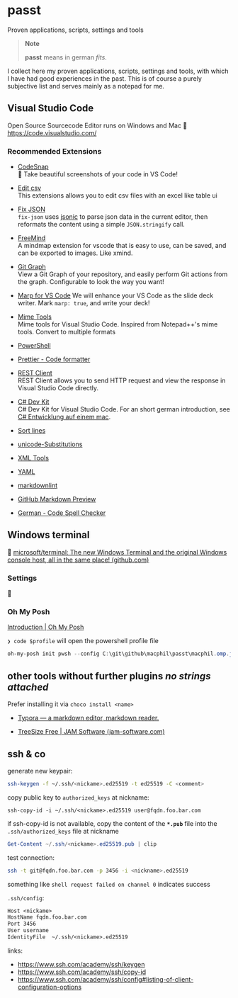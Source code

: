 # passt

Proven applications, scripts, settings and tools

> **Note**
>
> **passt** means in german _fits_.

I collect here my proven applications, scripts, settings and tools, with which I have had good experiences in the past.
This is of course a purely subjective list and serves mainly as a notepad for me.

## Visual Studio Code

Open Source Sourcecode Editor runs on Windows and Mac
:link: https://code.visualstudio.com/

### Recommended Extensions

- [CodeSnap](https://marketplace.visualstudio.com/items?itemName=adpyke.codesnap)\
  📸 Take beautiful screenshots of your code in VS Code!

- [Edit csv](https://marketplace.visualstudio.com/items?itemName=janisdd.vscode-edit-csv)\
  This extensions allows you to edit csv files with an excel like table ui

- [Fix JSON](https://marketplace.visualstudio.com/items?itemName=oliversturm.fix-json)\
  `fix-json` uses [jsonic](https://github.com/rjrodger/jsonic) to parse json data in the current editor, then reformats the content using a simple `JSON.stringify` call.

- [FreeMind](https://marketplace.visualstudio.com/items?itemName=DaChuiOpenSource.FreeMind)\
  A mindmap extension for vscode that is easy to use, can be saved, and can be exported to images. Like xmind.

- [Git Graph](https://marketplace.visualstudio.com/items?itemName=mhutchie.git-graph)\
  View a Git Graph of your repository, and easily perform Git actions from the graph. Configurable to look the way you want!

- [Marp for VS Code](https://marketplace.visualstudio.com/items?itemName=marp-team.marp-vscode)
  We will enhance your VS Code as the slide deck writer. Mark `marp: true`, and write your deck!

- [Mime Tools](https://marketplace.visualstudio.com/items?itemName=ajogyashree.mimeconvertor)\
  Mime tools for Visual Studio Code. Inspired from Notepad++'s mime tools. Convert to multiple formats

- [PowerShell](https://marketplace.visualstudio.com/items?itemName=ms-vscode.PowerShell)

- [Prettier - Code formatter](https://marketplace.visualstudio.com/items?itemName=esbenp.prettier-vscode)

- [REST Client](https://marketplace.visualstudio.com/items?itemName=humao.rest-client)\
  REST Client allows you to send HTTP request and view the response in Visual Studio Code directly.

- [C# Dev Kit](https://marketplace.visualstudio.com/items?itemName=ms-dotnettools.csdevkit)\
  C# Dev Kit for Visual Studio Code. For an short german introduction, see [C# Entwicklung auf einem mac](wiki.C-sharp-development-on-mac.DE.md).

- [Sort lines](https://marketplace.visualstudio.com/items?itemName=Tyriar.sort-lines)

- [unicode-Substitutions](https://marketplace.visualstudio.com/items?itemName=GlenBuktenica.unicode-substitutions)

- [XML Tools](https://marketplace.visualstudio.com/items?itemName=DotJoshJohnson.xml)

- [YAML](https://marketplace.visualstudio.com/items?itemName=redhat.vscode-yaml)

- [markdownlint](https://marketplace.visualstudio.com/items?itemName=DavidAnson.vscode-markdownlint)

- [GitHub Markdown Preview](https://marketplace.visualstudio.com/items?itemName=bierner.github-markdown-preview)

- [German - Code Spell Checker](https://marketplace.visualstudio.com/items?itemName=streetsidesoftware.code-spell-checker-german)

## Windows terminal

:link: [microsoft/terminal: The new Windows Terminal and the original Windows console host, all in the same place! (github.com)](https://github.com/microsoft/terminal)

### Settings

:construction:

### Oh My Posh

[Introduction | Oh My Posh](https://ohmyposh.dev/docs/)

`❯ code $profile` will open the powershell profile file

```powershell
oh-my-posh init pwsh --config C:\git\github\macphil\passt\macphil.omp.json | Invoke-Expression
```

## other tools without further plugins _no strings attached_

Prefer installing it via `choco install <name>`

- [Typora — a markdown editor, markdown reader.](https://typora.io/)

- [TreeSize Free | JAM Software (jam-software.com)](https://www.jam-software.com/treesize_free)

## ssh & co
generate new keypair:
```bash
ssh-keygen -f ~/.ssh/<nickame>.ed25519 -t ed25519 -C <comment>
```
copy public key to `authorized_keys` at nickname:
```
ssh-copy-id -i ~/.ssh/<nickame>.ed25519 user@fqdn.foo.bar.com
```

if ssh-copy-id is not available, copy the content of the **`*.pub`** file into the `.ssh/authorized_keys` file at nickname
```powershell
Get-Content ~/.ssh/<nickame>.ed25519.pub | clip
```

test connection:
```bash
ssh -t git@fqdn.foo.bar.com -p 3456 -i <nickname>.ed25519
```
 something like `shell request failed on channel 0` indicates success

`.ssh/config`:
```txt
Host <nickame>
HostName fqdn.foo.bar.com
Port 3456
User username
IdentityFile  ~/.ssh/<nickame>.ed25519
```

links: 
- <https://www.ssh.com/academy/ssh/keygen>
- <https://www.ssh.com/academy/ssh/copy-id>
- <https://www.ssh.com/academy/ssh/config#listing-of-client-configuration-options>

